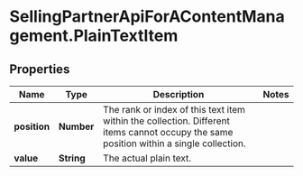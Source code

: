 # SellingPartnerApiForAContentManagement.PlainTextItem

## Properties

Name | Type | Description | Notes
------------ | ------------- | ------------- | -------------
**position** | **Number** | The rank or index of this text item within the collection. Different items cannot occupy the same position within a single collection. | 
**value** | **String** | The actual plain text. | 


